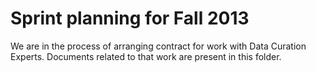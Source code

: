 # Sprint planning for Fall 2013

We are in the process of arranging contract for work with Data Curation Experts.
Documents related to that work are present in this folder.
